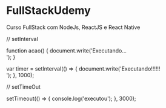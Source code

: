 # FullStackUdemy
Curso FullStack com NodeJs, ReactJS e React Native

// setInterval

function acao() {
    document.write('Executando...<br/>');
}


var timer = setInterval(() => {
    document.write('Executando!!!!!!<br/>');
}, 1000);


// setTimeOut

setTimeout(() => {
    console.log('executou');
}, 3000);